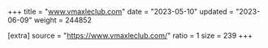 +++
title = "www.vmaxleclub.com"
date = "2023-05-10"
updated = "2023-06-09"
weight = 244852

[extra]
source = "https://www.vmaxleclub.com/"
ratio = 1
size = 239
+++
